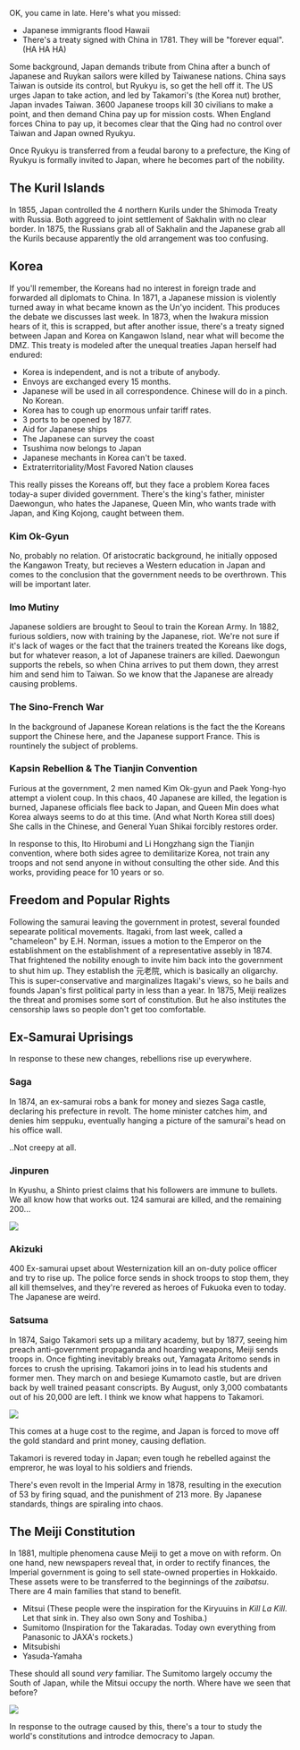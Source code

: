 OK, you came in late. Here's what you missed:

* Japanese immigrants flood Hawaii
* There's a treaty signed with China in 1781. They will be "forever equal". (HA HA HA)

Some background, Japan demands tribute from China after a bunch of Japanese and Ruykan sailors were killed by Taiwanese nations. China says Taiwan is outside its control, but Ryukyu is, so get the hell off it. The US urges Japan to take action, and led by Takamori's (the Korea nut) brother, Japan invades Taiwan. 3600 Japanese troops kill 30 civilians to make a point, and then demand China pay up for mission costs. When England forces China to pay up, it becomes clear that the Qing had no control over Taiwan and Japan owned Ryukyu.

Once Ryukyu is transferred from a feudal barony to a prefecture, the King of Ryukyu is formally invited to Japan, where he becomes part of the nobility.

## The Kuril Islands

In 1855, Japan controlled the 4 northern Kurils under the Shimoda Treaty with Russia. Both aggreed to joint settlement of Sakhalin with no clear border. In 1875, the Russians grab all of Sakhalin and the Japanese grab all the Kurils because apparently the old arrangement was too confusing.

## Korea

If you'll remember, the Koreans had no interest in foreign trade and forwarded all diplomats to China. In 1871, a Japanese mission is violently turned away in what became known as the Un'yo incident. This produces the debate we discusses last week. In 1873, when the Iwakura mission hears of it, this is scrapped, but after another issue, there's a treaty signed between Japan and Korea on Kangawon Island, near what will become the DMZ. This treaty is modeled after the unequal treaties Japan herself had endured:

* Korea is independent, and is not a tribute of anybody.
* Envoys are exchanged every 15 months.
* Japanese will be used in all correspondence. Chinese will do in a pinch. No Korean.
* Korea has to cough up enormous unfair tariff rates.
* 3 ports to be opened by 1877.
* Aid for Japanese ships
* The Japanese can survey the coast
* Tsushima now belongs to Japan
* Japanese mechants in Korea can't be taxed.
* Extraterritoriality/Most Favored Nation clauses

This really pisses the Koreans off, but they face a problem Korea faces today-a super divided government. There's the king's father, minister Daewongun, who hates the Japanese, Queen Min, who wants trade with Japan, and King Kojong, caught between them.

### Kim Ok-Gyun

No, probably no relation. Of aristocratic background, he initially opposed the Kangawon Treaty, but recieves a Western education in Japan and comes to the conclusion that the government needs to be overthrown. This will be important later.

### Imo Mutiny

Japanese soldiers are brought to Seoul to train the Korean Army. In 1882, furious soldiers, now with training by the Japanese, riot. We're not sure if it's lack of wages or the fact that the trainers treated the Koreans like dogs, but for whatever reason, a lot of Japanese trainers are killed. Daewongun supports the rebels, so when China arrives to put them down, they arrest him and send him to Taiwan. So we know that the Japanese are already causing problems.

### The Sino-French War

In the background of Japanese Korean relations is the fact the the Koreans support the Chinese here, and the Japanese support France. This is rountinely the subject of problems.

### Kapsin Rebellion & The Tianjin Convention

Furious at the government, 2 men named Kim Ok-gyun and Paek Yong-hyo attempt a violent coup. In this chaos, 40 Japanese are killed, the legation is burned, Japanese officials flee back to Japan, and Queen Min does what Korea always seems to do at this time. (And what North Korea still does) She calls in the Chinese, and General Yuan Shikai forcibly restores order.

In response to this, Ito Hirobumi and Li Hongzhang sign the Tianjin convention, where both sides agree to demilitarize Korea, not train any troops and not send anyone in without consulting the other side. And this works, providing peace for 10 years or so.

## Freedom and Popular Rights

Following the samurai leaving the government in protest, several founded sepearate political movements. Itagaki, from last week, called a "chameleon" by E.H. Norman, issues a motion to the Emperor on the establishment on the establishment of a representative assebly in 1874. That frightened the nobility enough to invite him back into the government to shut him up. They establish the 元老院, which is basically an oligarchy. This is super-conservative and marginalizes Itagaki's views, so he bails and founds Japan's first political party in less than a year. In 1875, Meiji realizes the threat and promises some sort of constitution. But he also institutes the censorship laws so people don't get too comfortable.

## Ex-Samurai Uprisings

In response to these new changes, rebellions rise up everywhere.

### Saga

In 1874, an ex-samurai robs a bank for money and siezes Saga castle, declaring his prefecture in revolt. The home minister catches him, and denies him seppuku, eventually hanging a picture of the samurai's head on his office wall.

..Not creepy at all.

### Jinpuren

In Kyushu, a Shinto priest claims that his followers are immune to bullets. We all know how that works out. 124 samurai are killed, and the remaining 200...

![](../res/tanto.jpg)

### Akizuki

400 Ex-samurai upset about Westernization kill an on-duty police officer and try to rise up. The police force sends in shock troops to stop them, they all kill themselves, and they're revered as heroes of Fukuoka even to today. The Japanese are weird.

### Satsuma

In 1874, Saigo Takamori sets up a military academy, but by 1877, seeing him preach anti-government propaganda and hoarding weapons, Meiji sends troops in. Once fighting inevitably breaks out, Yamagata Aritomo sends in forces to crush the uprising. Takamori joins in to lead his students and former men. They march on and besiege Kumamoto castle, but are driven back by well trained peasant conscripts. By August, only 3,000 combatants out of his 20,000 are left. I think we know what happens to Takamori.

![](../res/tanto.jpg)

This comes at a huge cost to the regime, and Japan is forced to move off the gold standard and print money, causing deflation.

Takamori is revered today in Japan; even tough he rebelled against the empreror, he was loyal to his soldiers and friends.

There's even revolt in the Imperial Army in 1878, resulting in the execution of 53 by firing squad, and the punishment of 213 more. By Japanese standards, things are spiraling into chaos.

## The Meiji Constitution

In 1881, multiple phenomena cause Meiji to get a move on with reform. On one hand, new newspapers reveal that, in order to rectify finances, the Imperial government is going to sell state-owned properties in Hokkaido. These assets were to be transferred to the beginnings of the *zaibatsu*. There are 4 main families that stand to benefit.

* Mitsui (These people were the inspiration for the Kiryuuins in *Kill La Kill*. Let that sink in. They also own Sony and Toshiba.)
* Sumitomo (Inspiration for the Takaradas. Today own everything from Panasonic to JAXA's rockets.)
* Mitsubishi
* Yasuda-Yamaha

These should all sound *very* familiar. The Sumitomo largely occumy the South of Japan, while the Mitsui occupy the north. Where have we seen that before?

![](../res/KLK.png)

In response to the outrage caused by this, there's a tour to study the world's constitutions and introdce democracy to Japan.
